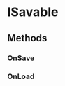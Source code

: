 # ISavable

## Methods

### OnSave

<div><Declaration modifier="public &lt;a href=&quot;#/api/IndustrialValley.Saving/SaveableData&quot; title=&quot;SaveableData&quot; class=&quot;inherit-link&quot;&gt;SaveableData&lt;/a&gt;" content=" <span>&lt;span class=&quot;method&quot;&gt;OnSave&lt;/span&gt;()</span>"></Declaration></div>

### OnLoad

<div><Declaration modifier="public void" content=" <span>&lt;span class=&quot;method&quot;&gt;OnLoad&lt;/span&gt;(&lt;span class=&quot;param&quot;&gt;&lt;a href=&quot;#/api/IndustrialValley.Saving/SaveableData&quot; title=&quot;SaveableData&quot; class=&quot;inherit-link&quot;&gt;SaveableData&lt;/a&gt;&lt;/span&gt; data)</span>"></Declaration></div>

